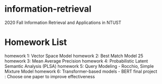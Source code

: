 # information-retrieval
2020 Fall Information Retrieval and Applications in NTUST

# Homework List
homework 1: Vector Space Model
homework 2: Best Match Model 25
homework 3: Mean Average Precision
homework 4: Probabilistic Latent Semantic Analysis (PLSA)
homework 5: Query Modeling - Rocchio, Simple Mixture Model
homework 6: Transformer-based models - BERT
final project : Choose one paper to improve effectiveness
